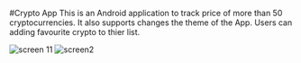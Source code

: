 
#Crypto App
This is an Android application to track price of more than 50 cryptocurrencies. It also supports changes the theme of the App. Users can adding favourite crypto to thier list.

![screen 11](https://user-images.githubusercontent.com/80304080/166622359-7d842a20-8f5b-4bcf-a341-f09ff253a5b1.PNG)
![screen2](https://user-images.githubusercontent.com/80304080/166622669-070f5daa-0312-4439-b3b9-1dc36faf8a61.PNG)







